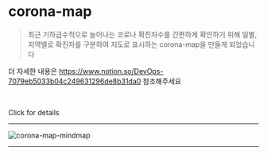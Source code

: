 # corona-map
> <p>최근 기하급수적으로 늘어나는 코로나 확진자수를 간편하게 확인하기 위해 일별, 지역별로 확진자를 구분하여 지도로 표시하는 corona-map을 만들게 되었습니다  <br> 
더 자세한 내용은 https://www.notion.so/DevOps-7079eb5033b04c249631296de8b31da0 참조해주세요
</p>
<br>

Click for details


-------------------
![corona-map-mindmap](https://user-images.githubusercontent.com/79623220/125581263-7cc9e557-f36c-4e6f-a3c9-8a455c87e1c9.jpg)
***
